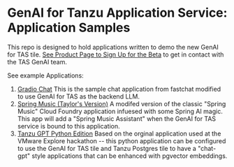 # GenAI for Tanzu Application Service: Application Samples

This repo is designed to hold applications written to demo the new GenAI for TAS tile.
[See Product Page to Sign Up for the Beta](https://tanzu.vmware.com/application-service/private-ai) to get in contact with the TAS GenAI team.

See example Applications:
1. [Gradio Chat](https://github.com/nkuhn-vmw/GenAI-for-TAS-Samples/tree/main/gradio-chat) This is the sample chat application from fastchat modified to use GenAI for TAS as the backend LLM.
2. [Spring Music (Taylor's Version)](https://github.com/nkuhn-vmw/GenAI-for-TAS-Samples/tree/main/spring-music-taylors-version) A modifed version of the classic "Spring Music" Cloud Foundry application infuesed with some Spring AI magic. This app will add a "Spring Music Assistant" when the GenAI for TAS service is bound to this application.
3. [Tanzu GPT Python Edition](https://github.com/nkuhn-vmw/GenAI-for-TAS-Samples/tree/main/tanzu-gpt-python) Based on the orginal application used at the VMware Explore hackathon -- this python application can be configured to use the GenAI for TAS tile and Tanzu Postgres tile to have a "chat-gpt" style applications that can be enhanced with pgvector embeddings. 